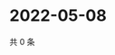 # 2022-05-08

共 0 条

<!-- BEGIN WEIBO -->
<!-- 最后更新时间 Sun May 08 2022 10:43:26 GMT+0800 (China Standard Time) -->

<!-- END WEIBO -->
